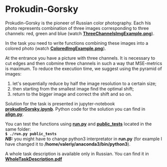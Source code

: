 # Prokudin-Gorsky

Prokudin-Gorsky is the pioneer of Russian color photography. Each his photo represents combination of three images corresponding to three channels: red, green and blue (watch **[ThreeChannelsImgExample.png](ThreeChannelsImgExample.png)**). 

In the task you need to write functions combining these images into a colored photo (watch **[ColoredImgExample.png](ColoredImgExample.png)**). 

At the entrance you have a picture with three channels. It is necessary to сut edges and then cobmine three channels in such a way that MSE-metrics is maximum.
To reduce the execution time, we suggest using the pyramid of images:
1. let's sequentially reduce by half the image resolution to a certain size;
2. then starting from the smallest image find the optimal shift;
3. return to the bigger image and correct the shift and so on.

Solution for the task is presented in jupyter-notebook **[prokudinGorsky.ipynb](prokudinGorsky.ipynb)**. Python code for the solution you can find in **[align.py](align.py)**.

You can test the functions using **[run.py](run.py)** and **[public_tests](public_tests)** located in the same folder: \
**`$ ./run.py public_tests`** \
***NB:*** you might have to change python3 interpretator in **run.py** (for example I have changed it to **/home/valeriy/anaconda3/bin/python3**).

A whole task description is available only in Russian. You can find it in **[WholeTaskDescription.pdf](WholeTaskDescription.pdf)**

